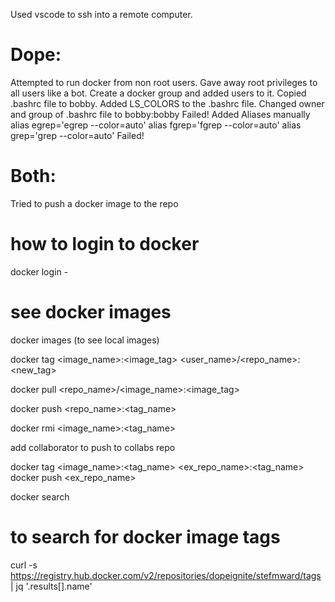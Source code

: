 Used vscode to ssh into a remote computer.

# Dope:
Attempted to run docker from non root users.
Gave away root privileges to all users like a bot. 
Create a docker group and added users to it.
Copied .bashrc file to bobby.
Added LS_COLORS to the .bashrc file.
Changed owner and group of .bashrc file to bobby:bobby
Failed!
Added Aliases manually
alias egrep='egrep --color=auto'
alias fgrep='fgrep --color=auto'
alias grep='grep --color=auto'
Failed!

# Both:
Tried to push a docker image to the repo

# how to login to docker
docker login -<username>

# see docker images
docker images (to see local images)

docker tag <image_name>:<image_tag> <user_name>/<repo_name>:<new_tag>

docker pull <repo_name>/<image_name>:<image_tag>

docker push <repo_name>:<tag_name>

docker rmi <image_name>:<tag_name>

add collaborator
to push to collabs repo

docker tag <image_name>:<tag_name> <ex_repo_name>:<tag_name>
docker push <ex_repo_name>

docker search <username>

# to search for docker image tags
curl -s https://registry.hub.docker.com/v2/repositories/dopeignite/stefmward/tags | jq '.results[].name'
